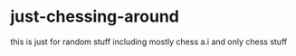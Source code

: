 # just-chessing-around
this is just for random stuff including mostly chess a.i and only chess stuff
